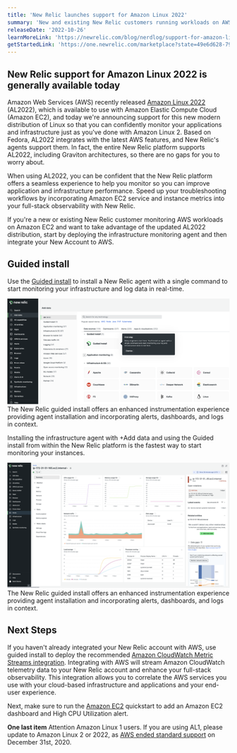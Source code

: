 ```yaml
---
title: 'New Relic launches support for Amazon Linux 2022'
summary: 'New and existing New Relic customers running workloads on AWS can take advantage of the updated Amazon Linux 2022.'
releaseDate: '2022-10-26'
learnMoreLink: 'https://newrelic.com/blog/nerdlog/support-for-amazon-linux'
getStartedLink: 'https://one.newrelic.com/marketplace?state=49e6d628-79ac-7022-1689-a6a6b7673f54'
---
```


## New Relic support for Amazon Linux 2022 is generally available today
Amazon Web Services (AWS) recently released [Amazon Linux 2022](https://aws.amazon.com/linux/amazon-linux-2022/?amazon-linux-whats-new.sort-by=item.additionalFields.postDateTime&amazon-linux-whats-new.sort-order=desc) (AL2022), which is available to use with Amazon Elastic Compute Cloud (Amazon EC2), and today we're announcing support for this new modern distribution of Linux so that you can confidently monitor your applications and infrastructure just as you've done with Amazon Linux 2. Based on Fedora, AL2022 integrates with the latest AWS features, and New Relic's agents support them. In fact, the entire New Relic platform supports AL2022, including Graviton architectures, so there are no gaps for you to worry about.

When using AL2022, you can be confident that the New Relic platform offers a seamless experience to help you monitor so you can improve application and infrastructure performance. Speed up your troubleshooting workflows by incorporating Amazon EC2 service and instance metrics into your full-stack observability with New Relic.

If you're a new or existing New Relic customer monitoring AWS workloads on Amazon EC2 and want to take advantage of the updated AL2022 distribution, start by deploying the infrastructure monitoring agent and then integrate your New Account to AWS.

## Guided install
Use the [Guided install](https://one.newrelic.com/marketplace?state=49e6d628-79ac-7022-1689-a6a6b7673f54) to install a New Relic agent with a single command to start monitoring your infrastructure and log data in real-time.

![The New Relic guided install offers an enhanced instrumentation experience providing agent installation and incorporating alerts, dashboards, and logs in context.](./images/GuidedInstall.png "The New Relic guided install offers an enhanced instrumentation experience providing agent installation and incorporating alerts, dashboards, and logs in context.")
The New Relic guided install offers an enhanced instrumentation experience providing agent installation and incorporating alerts, dashboards, and logs in context.

Installing the infrastructure agent with +Add data and using the Guided install from within the New Relic platform is the fastest way to start monitoring your instances.

![The New Relic guided install offers an enhanced instrumentation experience providing agent installation and incorporating alerts, dashboards, and logs in context.](./images/AL2022wAgent.png "Amazon Linux 2022 instance instrumented with the New Relic infrastructure monitoring agent.")
The New Relic guided install offers an enhanced instrumentation experience providing agent installation and incorporating alerts, dashboards, and logs in context.

## Next Steps
If you haven't already integrated your New Relic account with AWS, use guided install to deploy the recommended [Amazon CloudWatch Metric Streams integration](https://newrelic.com/blog/how-to-relic/cloudwatch-metric-streams-insights). Integrating with AWS will stream Amazon CloudWatch telemetry data to your New Relic account and enhance your full-stack observability. This integration allows you to correlate the AWS services you use with your cloud-based infrastructure and applications and your end-user experience.

Next, make sure to run the [Amazon EC2](https://newrelic.com/instant-observability/aws-ec2) quickstart to add an Amazon EC2 dashboard and High CPU Utilization alert.

**One last item**
Attention Amazon Linux 1 users. If you are using AL1, please update to Amazon Linux 2 or 2022, as [AWS ended standard support](https://aws.amazon.com/blogs/aws/update-on-amazon-linux-ami-end-of-life/) on December 31st, 2020.
